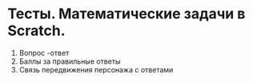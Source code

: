 # Тесты. Математические задачи в Scratch.
1. Вопрос -ответ
2. Баллы за правильные ответы
3. Связь передвижения персонажа с ответами